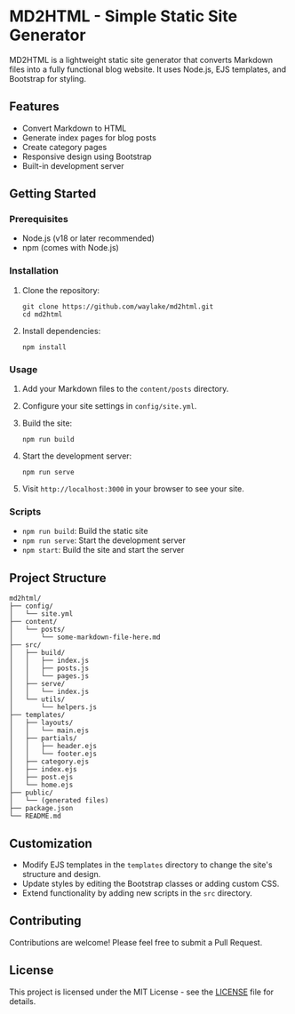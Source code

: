 # MD2HTML - Simple Static Site Generator

MD2HTML is a lightweight static site generator that converts Markdown files into a fully functional blog website. It uses Node.js, EJS templates, and Bootstrap for styling.

## Features

- Convert Markdown to HTML
- Generate index pages for blog posts
- Create category pages
- Responsive design using Bootstrap
- Built-in development server

## Getting Started

### Prerequisites

- Node.js (v18 or later recommended)
- npm (comes with Node.js)

### Installation

1. Clone the repository:

   ```
   git clone https://github.com/waylake/md2html.git
   cd md2html
   ```

2. Install dependencies:

   ```
   npm install
   ```

### Usage

1. Add your Markdown files to the `content/posts` directory.

2. Configure your site settings in `config/site.yml`.

3. Build the site:

   ```
   npm run build
   ```

4. Start the development server:

   ```
   npm run serve
   ```

5. Visit `http://localhost:3000` in your browser to see your site.

### Scripts

- `npm run build`: Build the static site
- `npm run serve`: Start the development server
- `npm start`: Build the site and start the server

## Project Structure

```
md2html/
├── config/
│   └── site.yml
├── content/
│   └── posts/
│       └── some-markdown-file-here.md
├── src/
│   ├── build/
│   │   ├── index.js
│   │   ├── posts.js
│   │   └── pages.js
│   ├── serve/
│   │   └── index.js
│   └── utils/
│       └── helpers.js
├── templates/
│   ├── layouts/
│   │   └── main.ejs
│   ├── partials/
│   │   ├── header.ejs
│   │   └── footer.ejs
│   ├── category.ejs
│   ├── index.ejs
│   ├── post.ejs
│   └── home.ejs
├── public/
│   └── (generated files)
├── package.json
└── README.md
```

## Customization

- Modify EJS templates in the `templates` directory to change the site's structure and design.
- Update styles by editing the Bootstrap classes or adding custom CSS.
- Extend functionality by adding new scripts in the `src` directory.

## Contributing

Contributions are welcome! Please feel free to submit a Pull Request.

## License

This project is licensed under the MIT License - see the [LICENSE](LICENSE) file for details.
